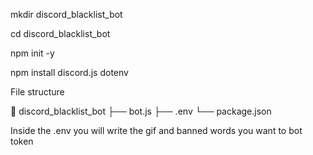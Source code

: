 mkdir discord_blacklist_bot


cd discord_blacklist_bot


npm init -y


npm install discord.js dotenv


File structure

📂 discord_blacklist_bot
├── bot.js
├── .env
└── package.json


Inside the .env you will write the gif and banned words you want to bot token
